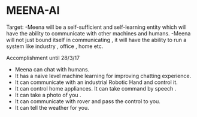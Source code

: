 # MEENA-AI
Target: 
-Meena will be a self-sufficient and self-learning entity which will have the ability to communicate with other machines and humans. 
-Meena will not just bound itself in communicating , it will have the ability to run a system like industry , office , home etc.

Accomplishment until 28/3/17
- Meena can chat with humans. 
- It has a naive level machine learning for improving chatting experience. 
- It can communicate with an industrial Robotic Hand and control it.
- It can control home appliances. It can take command by speech . 
- It can take a photo of you . 
- It can communicate with rover and pass the control to you. 
- It can tell the weather for you.
